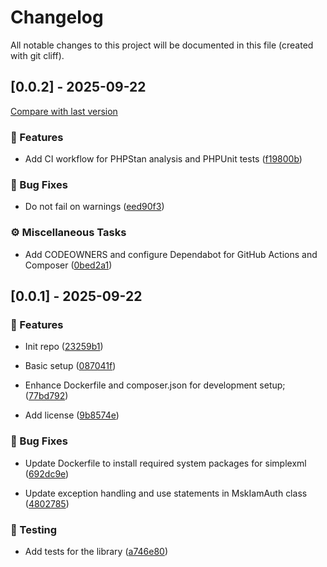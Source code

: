 # Changelog

All notable changes to this project will be documented in this file (created with git cliff).

## [0.0.2] - 2025-09-22

[Compare with last version](https://github.com/Bikeleasing-Service/bls-msk-iam-auth-php/compare/9b8574ec3402e8c05eabff1354c1a2cc6544f93c..cea87ebed5658f313e8690adb0ddfdd808db31a1)
### 🚀 Features


- Add CI workflow for PHPStan analysis and PHPUnit tests ([f19800b](https://github.com/Bikeleasing-Service/bls-msk-iam-auth-php/commit/f19800b375247888555995aaba015d7c84a2fa18))

### 🐛 Bug Fixes


- Do not fail on warnings ([eed90f3](https://github.com/Bikeleasing-Service/bls-msk-iam-auth-php/commit/eed90f3dc4c1b2855fb7ad3bc39646771e035b59))

### ⚙️ Miscellaneous Tasks


- Add CODEOWNERS and configure Dependabot for GitHub Actions and Composer ([0bed2a1](https://github.com/Bikeleasing-Service/bls-msk-iam-auth-php/commit/0bed2a1d63085184430dd254394451156c53e43f))

## [0.0.1] - 2025-09-22

### 🚀 Features


- Init repo ([23259b1](https://github.com/Bikeleasing-Service/bls-msk-iam-auth-php/commit/23259b1a233ef714cada4cd33784ce4e302336d9))

- Basic setup ([087041f](https://github.com/Bikeleasing-Service/bls-msk-iam-auth-php/commit/087041f7578748c87bcc05093df1e7942b645824))

- Enhance Dockerfile and composer.json for development setup; ([77bd792](https://github.com/Bikeleasing-Service/bls-msk-iam-auth-php/commit/77bd79208694f3cba6f42bc2c974a80d0631b380))

- Add license ([9b8574e](https://github.com/Bikeleasing-Service/bls-msk-iam-auth-php/commit/9b8574ec3402e8c05eabff1354c1a2cc6544f93c))

### 🐛 Bug Fixes


- Update Dockerfile to install required system packages for simplexml ([692dc9e](https://github.com/Bikeleasing-Service/bls-msk-iam-auth-php/commit/692dc9ec12e3467ac5b3a5f3d0477b08a06dbfc4))

- Update exception handling and use statements in MskIamAuth class ([4802785](https://github.com/Bikeleasing-Service/bls-msk-iam-auth-php/commit/48027851214792ed57a00ecc5dd5dff37335f2fe))

### 🧪 Testing


- Add tests for the library ([a746e80](https://github.com/Bikeleasing-Service/bls-msk-iam-auth-php/commit/a746e801f216530baa2f44207f20f362daec5673))

<!-- generated by git-cliff -->
